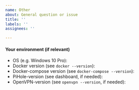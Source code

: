 ```yaml
---
name: Other
about: General question or issue
title: ''
labels: ''
assignees: ''

---
```


#### Your environment (if relevant)
 - OS (e.g. Windows 10 Pro):
 - Docker version (see `docker --version`):
 - Docker-compose version (see `docker-compose --version`):
 - PiHole-version (see dashboard, if needed): 
 - OpenVPN-version (see `openvpn --version`, if needed):
